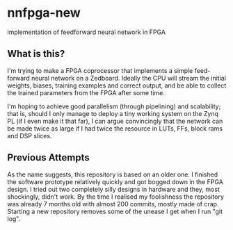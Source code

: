 # nnfpga-new
implementation of feedforward neural network in FPGA

## What is this?
I'm trying to make a FPGA coprocessor that implements a simple feed-forward neural network on a Zedboard. Ideally the CPU will
stream the initial weights, biases, training examples and correct output, and be able to collect the trained parameters from
the FPGA after some time.

I'm hoping to achieve good parallelism (through pipelining) and scalability; that is, should I only manage to deploy a tiny
working system on the Zynq PL (if I even make it that far), I can argue convincingly that the network can be made twice as large
if I had twice the resource in LUTs, FFs, block rams and DSP slices.

## Previous Attempts

As the name suggests, this repository is based on an older one. I finished the software prototype relatively quickly and got
bogged down in the FPGA design. I tried out two completely silly designs in hardware and they,
most shockingly, didn't work. By the time I realised my foolishness the repository was already 7 months old with almost 200
commits, mostly made of crap. Starting a new repository removes some of the unease I get when I run "git log".
